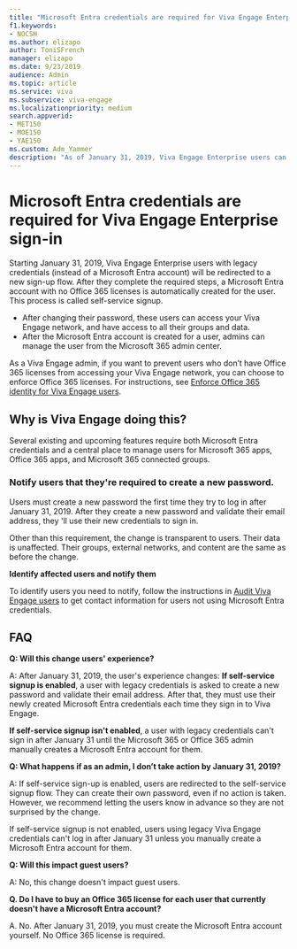 ```yaml
---
title: "Microsoft Entra credentials are required for Viva Engage Enterprise sign in"
f1.keywords:
- NOCSH
ms.author: elizapo
author: ToniSFrench
manager: elizapo
ms.date: 9/23/2019
audience: Admin
ms.topic: article
ms.service: viva
ms.subservice: viva-engage
ms.localizationpriority: medium
search.appverid:
- MET150
- MOE150
- YAE150
ms.custom: Adm_Yammer
description: "As of January 31, 2019, Viva Engage Enterprise users can no longer use legacy (Yammer) credentials. If self-service signup is enabled, users are automatically prompted to change their password."
---
```


# Microsoft Entra credentials are required for Viva Engage Enterprise sign-in 
 
Starting January 31, 2019, Viva Engage Enterprise users with legacy credentials (instead of a Microsoft Entra account) will be redirected to a new sign-up flow. After they complete the required steps, a Microsoft Entra account with no Office 365 licenses is automatically created for the user. This process is called self-service signup.  

- After changing their password, these users can access your Viva Engage network, and have access to all their groups and data. 
- After the Microsoft Entra account is created for a user, admins can manage the user from the Microsoft 365 admin center.  

As a Viva Engage admin, if you want to prevent users who don’t have Office 365 licenses from accessing your Viva Engage network, you can choose to enforce Office 365 licenses. For instructions, see [Enforce Office 365 identity for Viva Engage users](../configure-your-viva-engage-network/enforce-office-365-identity.md).
 
## Why is Viva Engage doing this? 

Several existing and upcoming features require both Microsoft Entra credentials and a central place to manage users for Microsoft 365 apps, Office 365 apps, and Microsoft 365 connected groups.
 
### Notify users that they're required to create a new password.  

Users must create a new password the first time they try to log in after January 31, 2019. After they create a new password and validate their email address, they 'll use their new credentials to sign in. 

Other than this requirement, the change is transparent to users. Their data is unaffected. Their groups, external networks, and content are the same as before the change.

**Identify affected users and notify them**  

To identify users you need to notify, follow the instructions in [Audit Viva Engage users](audit-users-connected-to-office-365.md) to get contact information for users not using Microsoft Entra credentials.

## FAQ 

**Q: Will this change users' experience?**

A: After January 31, 2019, the user's experience changes:
**If self-service signup is enabled**, a user with legacy credentials is asked to create a new password and validate their email address. After that, they must use their newly created Microsoft Entra credentials each time they sign in to Viva Engage. 

**If self-service signup isn't enabled**, a user with legacy credentials can't sign in after January 31 until the Microsoft 365 or Office 365 admin manually creates a Microsoft Entra account for them.

**Q: What happens if as an admin, I don’t take action by January 31, 2019?** 

A: If self-service sign-up is enabled, users are redirected to the self-service signup flow. They can create their own password, even if no action is taken. However, we recommend letting the users know in advance so they are not surprised by the change. 

If self-service signup is not enabled, users using legacy Viva Engage credentials can't log in after January 31 unless you manually create a Microsoft Entra account for them. 

**Q: Will this impact guest users?** 

A: No, this change doesn't impact guest users.

**Q. Do I have to buy an Office 365 license for each user that currently doesn't have a Microsoft Entra account?**

A. No. After January 31, 2019, you must create the Microsoft Entra account yourself. No Office 365 license is required.
